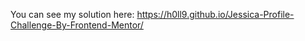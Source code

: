 You can see my solution here: https://h0ll9.github.io/Jessica-Profile-Challenge-By-Frontend-Mentor/
